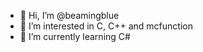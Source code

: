 - 👋 Hi, I’m @beamingblue
- 👀 I’m interested in C, C++ and mcfunction
- 🌱 I’m currently learning C#

<!---
beamingblue/beamingblue is a ✨ special ✨ repository because its `README.md` (this file) appears on your GitHub profile.
You can click the Preview link to take a look at your changes.
--->
